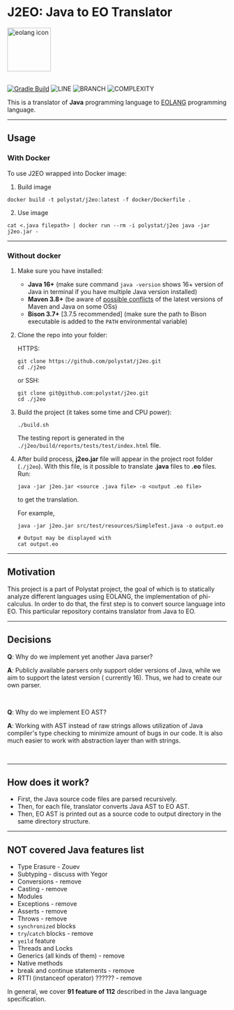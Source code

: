 # J2EO: Java to EO Translator

<img src="https://www.yegor256.com/images/books/elegant-objects/cactus.svg" height="100px"  alt="eolang icon"/>

<br>
<br>

[![Gradle Build](https://github.com/polystat/j2eo/actions/workflows/gradle-build.yml/badge.svg)](https://github.com/polystat/j2eo/actions/workflows/gradle-build.yml)
![LINE](https://img.shields.io/badge/line--coverage-41.57%25-orange.svg)
![BRANCH](https://img.shields.io/badge/branch--coverage-31.03%25-red.svg)
![COMPLEXITY](https://img.shields.io/badge/complexity-5.74-brightgreen.svg)

This is a translator of **Java** programming language to [EOLANG](https://www.eolang.org) programming language.

---

## Usage

### With Docker

To use J2EO wrapped into Docker image:

1. Build image
```shell
docker build -t polystat/j2eo:latest -f docker/Dockerfile .  
```
2. Use image
```shell
cat <.java filepath> | docker run --rm -i polystat/j2eo java -jar j2eo.jar -
```

---

### Without docker
  
1. Make sure you have installed:
    - **Java 16+** (make sure command `java -version` shows 16+ version of Java in terminal if you have multiple Java version installed)
    - **Maven 3.8+** (be aware of [possible conflicts](https://bugs.debian.org/cgi-bin/bugreport.cgi?bug=980467) of the latest versions of Maven and Java on some OSs)
    - **Bison 3.7+** [3.7.5 recommended] (make sure the path to Bison executable is added to the `PATH` environmental variable)
2. Clone the repo into your folder:

    HTTPS:
    ```shell
    git clone https://github.com/polystat/j2eo.git
    cd ./j2eo
    ```
    or SSH:
    ```shell
    git clone git@github.com:polystat/j2eo.git
    cd ./j2eo
    ```
3. Build the project (it takes some time and CPU power):
    ```shell
    ./build.sh
    ```
    The testing report is generated in the `./j2eo/build/reports/tests/test/index.html` file.
4. After build process, **j2eo.jar** file will appear in the project root folder (`./j2eo`).
    With this file, is it possible to translate **.java** files to **.eo** files. Run:

    ```shell
    java -jar j2eo.jar <source .java file> -o <output .eo file>
    ```

    to get the translation.  

    For example,
    ```shell
    java -jar j2eo.jar src/test/resources/SimpleTest.java -o output.eo

    # Output may be displayed with 
    cat output.eo
    ```

---

## Motivation

This project is a part of Polystat project, the goal of which is to statically analyze different languages using EOLANG,
the implementation of phi-calculus. In order to do that, the first step is to convert source language into EO. This
particular repository contains translator from Java to EO.

---

## Decisions

**Q**: Why do we implement yet another Java parser?

**A**: Publicly available parsers only support older versions of Java, while we aim to support the latest version (
currently 16). Thus, we had to create our own parser.

<br>

**Q**: Why do we implement EO AST?

**A**: Working with AST instead of raw strings allows utilization of Java compiler's type checking to minimize amount of
bugs in our code. It is also much easier to work with abstraction layer than with strings.

<br>

---

## How does it work?

- First, the Java source code files are parsed recursively.
- Then, for each file, translator converts Java AST to EO AST.
- Then, EO AST is printed out as a source code to output directory in the same directory structure.

---

## NOT covered Java features list

- Type Erasure  - Zouev
- Subtyping     - discuss with Yegor
- Conversions   - remove
- Casting       - remove
- Modules      
- Exceptions     - remove
- Asserts        - remove
- Throws         - remove
- ``synchronized`` blocks
- ``try``/``catch`` blocks  - remove
- ``yeild`` feature
- Threads and Locks 
- Generics (all kinds of them) - remove
- Native methods 
- break and continue statements - remove
- RTTI (instanceof operator) ??????  - remove

In general, we cover **91 feature of 112** described in the Java language specification.

